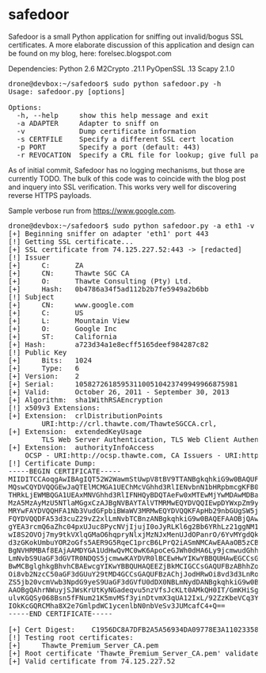 safedoor
========

Safedoor is a small Python application for sniffing out invalid/bogus SSL certificates.  A more elaborate discussion of this application and design can be found on my blog, here: forelsec.blogspot.com

Dependencies:
	Python 2.6
	M2Crypto .21.1
	PyOpenSSL .13
	Scapy 2.1.0

<pre>
drone@devbox:~/safedoor$ sudo python safedoor.py -h
Usage: safedoor.py [options]

Options:
  -h, --help     show this help message and exit
  -a ADAPTER     Adapter to sniff on
  -v             Dump certificate information
  -s CERTFILE    Specify a different SSL cert location
  -p PORT        Specify a port (default: 443)
  -r REVOCATION  Specify a CRL file for lookup; give full path
</pre>

As of initial commit, Safedoor has no logging mechanisms, but those are currently TODO.  The bulk of this code
was to coincide with the blog post and inquery into SSL verification.  This works very well for discovering 
reverse HTTPS payloads.

Sample verbose run from https://www.google.com.  

<pre>
drone@devbox:~/safedoor$ sudo python safedoor.py -a eth1 -v -r ~/safedoor/client.pem
[+] Beginning sniffer on adapter 'eth1' port 443
[!] Getting SSL certificate...
[+] SSL certificate from 74.125.227.52:443 -> [redacted]
[!] Issuer
[+]		C:		ZA
[+]		CN:		Thawte SGC CA
[+]		O:		Thawte Consulting (Pty) Ltd.
[+]		Hash:	0b4786a34f5ad112b2b7fe5949a2b6bb
[!] Subject
[+]		CN:		www.google.com
[+]		C:		US
[+]		L:		Mountain View
[+]		O:		Google Inc
[+]		ST:		California
[+]	Hash:		a723d34a1e8ecff5165deef984287c82
[!] Public Key
[+]		Bits:	1024
[+]		Type:	6
[+] Version:	2
[+] Serial:		105827261859531100510423749949966875981
[+] Valid:		October 26, 2011 - September 30, 2013
[+] Algorithm:	sha1WithRSAEncryption
[!] x509v3 Extensions:
[+] Extension:  crlDistributionPoints
		URI:http://crl.thawte.com/ThawteSGCCA.crl, 
[+] Extension:  extendedKeyUsage
		TLS Web Server Authentication, TLS Web Client Authentication, Netscape Server Gated Crypto
[+] Extension:  authorityInfoAccess
	OCSP - URI:http://ocsp.thawte.com, CA Issuers - URI:http://www.thawte.com/repository/Thawte_SGC_CA.crt, 
[!] Certificate Dump:
-----BEGIN CERTIFICATE-----
MIIDITCCAoqgAwIBAgIQT52W2WawmStUwpV8tBV9TTANBgkqhkiG9w0BAQUFADBM
MQswCQYDVQQGEwJaQTElMCMGA1UEChMcVGhhd3RlIENvbnN1bHRpbmcgKFB0eSkg
THRkLjEWMBQGA1UEAxMNVGhhd3RlIFNHQyBDQTAeFw0xMTEwMjYwMDAwMDBaFw0x
MzA5MzAyMzU5NTlaMGgxCzAJBgNVBAYTAlVTMRMwEQYDVQQIEwpDYWxpZm9ybmlh
MRYwFAYDVQQHFA1Nb3VudGFpbiBWaWV3MRMwEQYDVQQKFApHb29nbGUgSW5jMRcw
FQYDVQQDFA53d3cuZ29vZ2xlLmNvbTCBnzANBgkqhkiG9w0BAQEFAAOBjQAwgYkC
gYEA3rcmQ6aZhc04pxUJuc8PycNVjIjujI0oJyRLKl6g2Bb6YRhLz21ggNM1QDJy
wI8S2OVOj7my9tkVXlqGMaO6hqpryNlxjMzNJxMenUJdOPanrO/6YvMYgdQkRn8B
d3zGKokUmbuYOR2oGfs5AER9G5RqeC1prcB6LPrQ2iASmNMCAwEAAaOB5zCB5DAM
BgNVHRMBAf8EAjAAMDYGA1UdHwQvMC0wK6ApoCeGJWh0dHA6Ly9jcmwudGhhd3Rl
LmNvbS9UaGF3dGVTR0NDQS5jcmwwKAYDVR0lBCEwHwYIKwYBBQUHAwEGCCsGAQUF
BwMCBglghkgBhvhCBAEwcgYIKwYBBQUHAQEEZjBkMCIGCCsGAQUFBzABhhZodHRw
Oi8vb2NzcC50aGF3dGUuY29tMD4GCCsGAQUFBzAChjJodHRwOi8vd3d3LnRoYXd0
ZS5jb20vcmVwb3NpdG9yeS9UaGF3dGVfU0dDX0NBLmNydDANBgkqhkiG9w0BAQUF
AAOBgQAhrNWuyjSJWsKrUtKyNGadeqvu5nzVfsJcKLt0AMkQH0IT/GmKHiSgAgDp
ulvKGQSy068Bsn5fFNum21K5mvMSf3yinDtvmX3qUA12IxL/92ZzKbeVCq3Yi7Le
IOkKcGQRCMha8X2e7GmlpdWC1ycenlbN0nbVeSv3JUMcafC4+Q==
-----END CERTIFICATE-----

[+] Cert Digest:	C1956DC8A7DFB2A5A56934DA09778E3A11023358
[!] Testing root certificates:
[+]		Thawte_Premium_Server_CA.pem
[+] Root certificate 'Thawte_Premium_Server_CA.pem' validates this certificate
[+] Valid certificate from 74.125.227.52
</pre>
